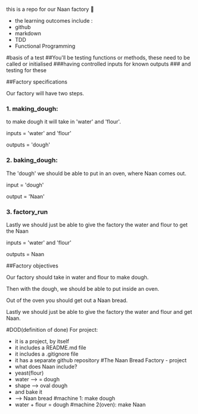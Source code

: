 this is a repo for our Naan factory :bread:
- the learning outcomes include :
- github
- markdown
- TDD
- Functional Programming

#basis of a test
##You'll be testing functions or methods, these need to be called or initialised
###having controlled inputs for known outputs
    ### and testing for these

##Factory specifications

Our factory will have two steps.

### 1. making_dough: 
to make dough it will take in 'water' and 'flour'.

inputs = 'water' and 'flour'

outputs = 'dough'

### 2. baking_dough:
The 'dough' we should be able to put in an oven, where Naan comes out.

input = 'dough'

output = 'Naan'

### 3. factory_run
Lastly we should just be able to give the factory the water and flour to get the Naan

inputs = 'water' and 'flour'

outputs = Naan

##Factory objectives

Our factory should take in water and flour to make dough.

Then with the dough, we should  be able to put inside an oven.

Out of the oven you should get out a Naan bread.

Lastly we should just be able to give the factory the water and flour and get Naan.



#DOD(definition of done)
For project:
- it is a project, by itself
- it includes a README.md file
- it includes a .gitignore file
- it has  a separate github repository
#The Naan Bread Factory - project
- what does Naan include?
- yeast(flour)
- water
--> = dough
- shape --> oval dough
- and bake it
- --> Naan bread
#machine 1: make dough
- water + flour = dough
#machine 2(oven): make Naan



